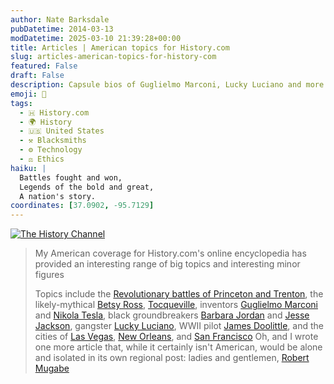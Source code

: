 ```yaml
---
author: Nate Barksdale
pubDatetime: 2014-03-13
modDatetime: 2025-03-10 21:39:28+00:00
title: Articles | American topics for History.com
slug: articles-american-topics-for-history-com
featured: False
draft: False
description: Capsule bios of Guglielmo Marconi, Lucky Luciano and more.
emoji: 📜
tags:
  - 🇭 History.com
  - 🌍 History
  - 🇺🇸 United States
  - ⚒️ Blacksmiths
  - ⚙️ Technology
  - ⚖️ Ethics
haiku: |
  Battles fought and won,  
  Legends of the bold and great,  
  A nation's story.
coordinates: [37.0902, -95.7129]
---
```


[![The History Channel](@assets/images/history-log.png)](http://www.history.com/topics)

> My American coverage for History.com's online encyclopedia has provided an interesting range of big topics and interesting minor figures
>
> Topics include the [Revolutionary battles of Princeton and Trenton](http://www.history.com/topics/american-revolution/battles-of-trenton-and-princeton), the likely-mythical [Betsy Ross](http://www.history.com/topics/american-revolution/betsy-ross), [Tocqueville](http://www.history.com/topics/alexis-de-tocqueville), inventors [Guglielmo Marconi](http://www.history.com/topics/inventions/guglielmo-marconi) and [Nikola Tesla](http://www.history.com/topics/inventions/nikola-tesla), black groundbreakers [Barbara Jordan](http://www.history.com/topics/black-history/barbara-c-jordan) and [Jesse Jackson](http://www.history.com/topics/black-history/jesse-jackson), gangster [Lucky Luciano](http://www.history.com/topics/lucky-luciano), WWII pilot [James Doolittle](http://www.history.com/topics/world-war-ii/james-h-doolittle), and the cities of [Las Vegas](http://www.history.com/topics/las-vegas), [New Orleans](http://www.history.com/topics/new-orleans), and [San Francisco](http://www.history.com/topics/san-francisco)
> Oh, and I wrote one more article that, while it certainly isn't American, would be alone and isolated in its own regional post: ladies and gentlemen, [Robert Mugabe](http://www.history.com/topics/robert-mugabe)
